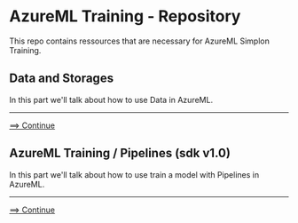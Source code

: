 # AzureML Training - Repository

This repo contains ressources that are necessary for AzureML Simplon Training.

## Data and Storages
In this part we'll talk about how to use Data in AzureML.

---
[==> Continue](docs/02_Data_Storage.md)

## AzureML Training / Pipelines (sdk v1.0)
In this part we'll talk about how to use train a model with Pipelines in AzureML.

---
[==> Continue](docs/03_Training_Pipelines_v1.md)
